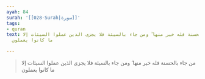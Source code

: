 ```yaml
---
ayah: 84
surah: '[[028-Surah|سورة]]'
tags:
- quran
text: من جاء بالحسنة فله خير منها ۖ ومن جاء بالسيئة فلا يجزى الذين عملوا السيئات إلا
  ما كانوا يعملون

---
```

> من جاء بالحسنة فله خير منها ۖ ومن جاء بالسيئة فلا يجزى الذين عملوا السيئات إلا ما كانوا يعملون
